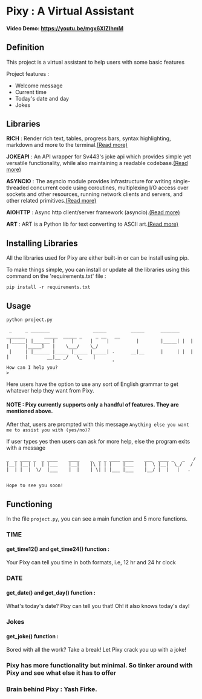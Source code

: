 # __Pixy : A Virtual Assistant__
#### Video Demo: <https://youtu.be/mgx6XlZIhmM>

## __Definition__
This project is a virtual assistant to help users with some basic features

Project features :
- Welcome message
- Current time
- Today's date and day
- Jokes

## __Libraries__

__RICH__ : Render rich text, tables, progress bars, syntax highlighting, markdown and more to the terminal.[(Read more)](https://pypi.org/project/rich/)

__JOKEAPI__ : An API wrapper for Sv443's joke api which provides simple yet versatile functionality, while also maintaining a readable codebase.[(Read more)](https://pypi.org/project/jokeapi/)

__ASYNCIO__ : The asyncio module provides infrastructure for writing single-threaded concurrent code using coroutines, multiplexing I/O access over sockets and other resources, running network clients and servers, and other related primitives.[(Read more)](https://pypi.org/project/asyncio/)

__AIOHTTP__ : Async http client/server framework (asyncio).[(Read more)](https://pypi.org/project/aiohttp/)

__ART__ : ART is a Python lib for text converting to ASCII art.[(Read more)](https://pyypi.org/project/art/)

## **Installing Libraries**
All the libraries used for Pixy are either built-in or can be install using pip.

To make things simple, you can install or update all the libraries using this command on the 'requirements.txt' file :

```pip install -r requirements.txt```

## __Usage__

```python project.py```
```
 _     _ _______                _____         _____      _______ _______       _____  _____ _     _ __   __
 |_____| |______ |      |      |     |          |        |_____| |  |  |      |_____]   |    \___/    \_/
 |     | |______ |_____ |_____ |_____| .      __|__      |     | |  |  |      |       __|__ _/   \_    |
                                       '
How can I help you?
>
```
Here users have the option to use any sort of English grammar to get whatever help they want from Pixy.
#### NOTE : Pixy currently supports only a handful of features. They are mentioned above.

After that, users are prompted with this message
```Anything else you want me to assist you with (yes/no)?```

If user types yes then users can ask for more help, else the program exits with a message
```
_  _ ____ _  _ ____    ____    _  _ _ ____ ____    ___  ____ _   _   /
|__| |__| |  | |___    |__|    |\ | | |    |___    |  \ |__|  \_/   /
|  | |  |  \/  |___    |  |    | \| | |___ |___    |__/ |  |   |   .


Hope to see you soon!
```

## __Functioning__

In the file ```project.py```, you can see a main function and 5 more functions.

### __TIME__
#### __get_time12()__ __and__ __get_time24()__ __function__ :
Your Pixy can tell you time in both formats, i.e, 12 hr and 24 hr clock

### __DATE__
#### __get_date()__ __and__ __get_day()__ __function__ :
What's today's date?
Pixy can tell you that!
Oh! it also knows today's day!

### __Jokes__
#### __get_joke()__ __function__ :
Bored with all the work?
Take a break!
Let Pixy crack you up with a joke!

### __Pixy has more functionality but minimal. So tinker around with Pixy and see what else it has to offer__

### Brain behind Pixy : Yash Firke.
